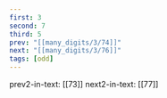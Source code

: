 ```yaml
---
first: 3
second: 7
third: 5
prev: "[[many_digits/3/74]]"
next: "[[many_digits/3/76]]"
tags: [odd]
---
```

prev2-in-text: [[73]]
next2-in-text: [[77]]
